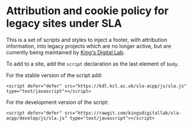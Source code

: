 # Attribution and cookie policy for legacy sites under SLA

This is a set of scripts and styles to inject a footer, with attribution information, into legacy projects which are no longer active, but are currently being maintained by [King's Digital Lab](https://kdl.kcl.ac.uk).

To add to a site, add the `script` declaration as the last element of `body`.

For the stable version of the script add:

```
<script defer="defer" src="https://kdl.kcl.ac.uk/sla-acpp/js/sla.js" type="text/javascript"></script>
```

For the development version of the script:

```
<script defer="defer" src="https://rawgit.com/kingsdigitallab/sla-acpp/develop/js/sla.js" type="text/javascript"></script>
```
